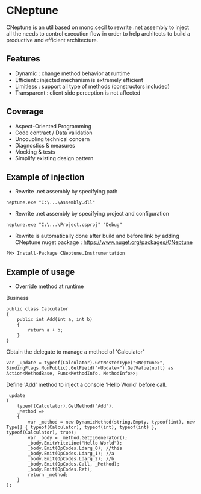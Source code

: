 # CNeptune

CNeptune is an util based on mono.cecil to rewrite .net assembly to inject all the needs to control execution flow in order to help architects to build a productive and efficient architecture.

## Features
- Dynamic : change method behavior at runtime
- Efficient : injected mechanism is extremely efficient
- Limitless : support all type of methods (constructors included)
- Transparent : client side perception is not affected

## Coverage
- Aspect-Oriented Programming
- Code contract / Data validation
- Uncoupling technical concern
- Diagnostics & measures
- Mocking & tests
- Simplify existing design pattern

## Example of injection
- Rewrite .net assembly by specifying path
```
neptune.exe "C:\...\Assembly.dll"
```
- Rewrite .net assembly by specifying project and configuration
```
neptune.exe "C:\...\Project.csproj" "Debug"
```
- Rewrite is automatically done after build and before link by adding CNeptune nuget package : https://www.nuget.org/packages/CNeptune
```
PM> Install-Package CNeptune.Instrumentation
```

## Example of usage
- Override method at runtime

Business
```
public class Calculator
{
    public int Add(int a, int b)
    {
        return a + b;
    }
}
```

Obtain the delegate to manage a method of 'Calculator'
```
var _update = typeof(Calculator).GetNestedType("<Neptune>", BindingFlags.NonPublic).GetField("<Update>").GetValue(null) as Action<MethodBase, Func<MethodInfo, MethodInfo>>;
```

Define 'Add' method to inject a console 'Hello World' before call.
```
_update
(
    typeof(Calculator).GetMethod("Add"),
    _Method =>
    {
        var _method = new DynamicMethod(string.Empty, typeof(int), new Type[] { typeof(Calculator), typeof(int), typeof(int) }, typeof(Calculator), true);
        var _body = _method.GetILGenerator();
        _body.EmitWriteLine("Hello World");
        _body.Emit(OpCodes.Ldarg_0); //this
        _body.Emit(OpCodes.Ldarg_1); //a
        _body.Emit(OpCodes.Ldarg_2); //b
        _body.Emit(OpCodes.Call, _Method);
        _body.Emit(OpCodes.Ret);
        return _method;
    }
);
```

